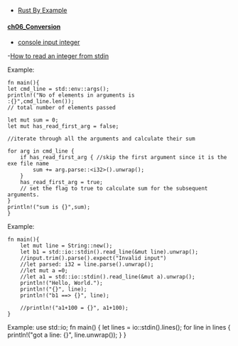 
- [Rust By Example](https://doc.rust-lang.org/rust-by-example/index.html)

#### [ch06_Conversion](https://doc.rust-lang.org/rust-by-example/conversion.html) 
    
- [console input integer](https://medium.com/@rohanbhatotiya/how-can-we-take-integers-as-an-input-in-rust-8f76ddf51010)

-[How to read an integer from stdin](https://users.rust-lang.org/t/how-to-read-an-integer-from-stdin/57538/17)

Example:

    fn main(){
    let cmd_line = std::env::args();
    println!("No of elements in arguments is 
    :{}",cmd_line.len()); 
    // total number of elements passed

    let mut sum = 0;
    let mut has_read_first_arg = false;

    //iterate through all the arguments and calculate their sum

    for arg in cmd_line {
        if has_read_first_arg { //skip the first argument since it is the exe file name
            sum += arg.parse::<i32>().unwrap();
        }
        has_read_first_arg = true; 
        // set the flag to true to calculate sum for the subsequent arguments.
    }
    println!("sum is {}",sum);
    }

Example:

    fn main(){
        let mut line = String::new();
        let b1 = std::io::stdin().read_line(&mut line).unwrap();
        //input.trim().parse().expect("Invalid input")
        //let parsed: i32 = line.parse().unwrap();
        //let mut a =0;
        //let a1 = std::io::stdin().read_line(&mut a).unwrap();
        println!("Hello, World.");
        println!("{}", line);
        println!("b1 ==> {}", line);
    
        //println!("a1+100 = {}", a1+100);
    }

Example:
    use std::io;
    fn main() {
    let lines = io::stdin().lines();
        for line in lines {
            println!("got a line: {}", line.unwrap());
        }
    }
